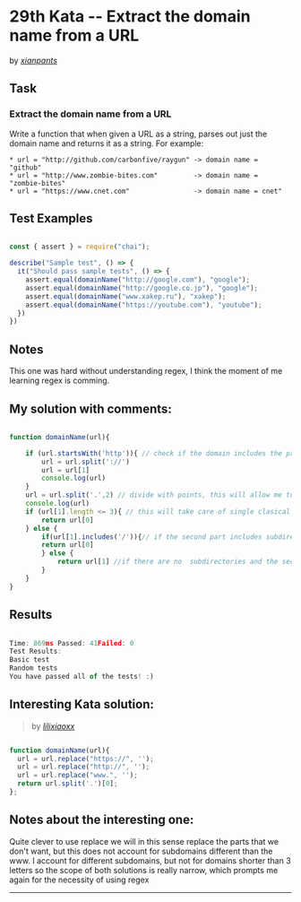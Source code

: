 # 29th Kata -- Extract the domain name from a URL






by *[xianpants](https://www.codewars.com/users/xianpants)*


## Task

### Extract the domain name from a URL

Write a function that when given a URL as a string, parses out just the domain name and returns it as a string. For example:


```
* url = "http://github.com/carbonfive/raygun" -> domain name = "github"
* url = "http://www.zombie-bites.com"         -> domain name = "zombie-bites"
* url = "https://www.cnet.com"                -> domain name = cnet"
```


## Test Examples

```js

const { assert } = require("chai");

describe("Sample test", () => {
  it("Should pass sample tests", () => {
    assert.equal(domainName("http://google.com"), "google");
    assert.equal(domainName("http://google.co.jp"), "google");
    assert.equal(domainName("www.xakep.ru"), "xakep");
    assert.equal(domainName("https://youtube.com"), "youtube");
  })
})

```


## Notes

This one was hard without understanding regex, I think the moment of me learning regex is comming.

## My solution with comments:

```js

function domainName(url){

    if (url.startsWith('http')){ // check if the domain includes the protocol and divide the url in 2
        url = url.split('://')
        url = url[1]
        console.log(url)
    }
    url = url.split('.',2) // divide with points, this will allow me to address subdomains and sub TLDs
    console.log(url)
    if (url[1].length <= 3){ // this will take care of single clasical TLDs (does not account for the new TLDs like .shop .studio etc)
        return url[0]
    } else {
        if(url[1].includes('/')){// if the second part includes subdirectories, we know with enough certainty for the test the domain did not had a subdomain
        return url[0]
        } else {
            return url[1] //if there are no  subdirectories and the second part is longer than 2 or 3 we know this is the domain (at least for no new domains)
        }
    }
}
```


## Results

```js

Time: 869ms Passed: 41Failed: 0
Test Results:
Basic test
Random tests
You have passed all of the tests! :)
```

## Interesting Kata solution:
> by *[lilixiaoxx](https://www.codewars.com/users/lilixiaoxx)*

```js

function domainName(url){
  url = url.replace("https://", '');
  url = url.replace("http://", '');
  url = url.replace("www.", '');
  return url.split('.')[0];
};
```

## Notes about the interesting one:

Quite clever to use replace we will in this sense replace the parts that we don't want, but this does not account for subdomains different than the www. I account for different subdomains, but not for domains shorter than 3 letters so the scope of both solutions is really narrow, which prompts me again for the necessity of using regex


---